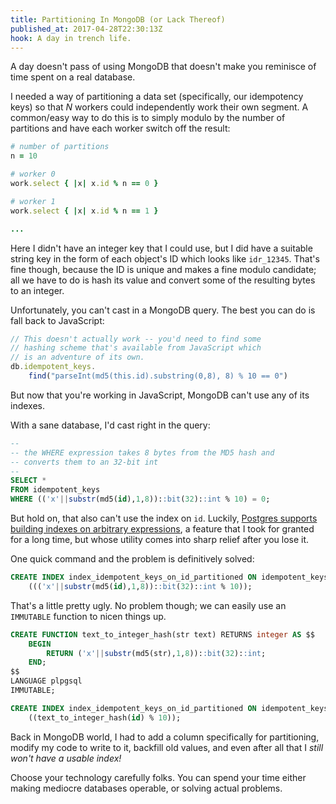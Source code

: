 ```yaml
---
title: Partitioning In MongoDB (or Lack Thereof)
published_at: 2017-04-28T22:30:13Z
hook: A day in trench life.
---
```


A day doesn't pass of using MongoDB that doesn't make you
reminisce of time spent on a real database.

I needed a way of partitioning a data set (specifically,
our idempotency keys) so that _N_ workers could
independently work their own segment. A common/easy way to
do this is to simply modulo by the number of partitions and
have each worker switch off the result:

``` ruby
# number of partitions
n = 10

# worker 0
work.select { |x| x.id % n == 0 }

# worker 1
work.select { |x| x.id % n == 1 }

...
```

Here I didn't have an integer key that I could use, but I
did have a suitable string key in the form of each object's
ID which looks like `idr_12345`. That's fine though,
because the ID is unique and makes a fine modulo candidate;
all we have to do is hash its value and convert some of the
resulting bytes to an integer.

Unfortunately, you can't cast in a MongoDB query. The best
you can do is fall back to JavaScript:

``` js
// This doesn't actually work -- you'd need to find some
// hashing scheme that's available from JavaScript which
// is an adventure of its own.
db.idempotent_keys.
    find("parseInt(md5(this.id).substring(0,8), 8) % 10 == 0")
```

But now that you're working in JavaScript, MongoDB can't
use any of its indexes.

With a sane database, I'd cast right in the query:

``` sql
--
-- the WHERE expression takes 8 bytes from the MD5 hash and
-- converts them to an 32-bit int
--
SELECT *
FROM idempotent_keys
WHERE (('x'||substr(md5(id),1,8))::bit(32)::int % 10) = 0;
```

But hold on, that also can't use the index on `id`.
Luckily, [Postgres supports building indexes on arbitrary
expressions][indexed-expressions], a feature that I took
for granted for a long time, but whose utility comes into
sharp relief after you lose it.

One quick command and the problem is definitively solved:

``` sql
CREATE INDEX index_idempotent_keys_on_id_partitioned ON idempotent_keys
    ((('x'||substr(md5(id),1,8))::bit(32)::int % 10));
```

That's a little pretty ugly. No problem though; we can
easily use an `IMMUTABLE` function to nicen things up.

``` sql
CREATE FUNCTION text_to_integer_hash(str text) RETURNS integer AS $$
    BEGIN
        RETURN ('x'||substr(md5(str),1,8))::bit(32)::int;
    END;
$$
LANGUAGE plpgsql
IMMUTABLE;

CREATE INDEX index_idempotent_keys_on_id_partitioned ON idempotent_keys
    ((text_to_integer_hash(id) % 10));
```

Back in MongoDB world, I had to add a column specifically
for partitioning, modify my code to write to it, backfill
old values, and even after all that I *still won't have a
usable index!*

Choose your technology carefully folks. You can spend your
time either making mediocre databases operable, or solving
actual problems.

[indexed-expressions]: https://www.postgresql.org/docs/current/static/indexes-expressional.html
